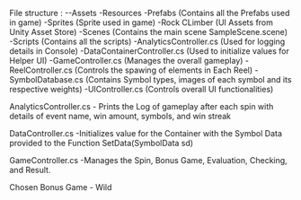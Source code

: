 File structure :
    --Assets 
        -Resources
            -Prefabs (Contains all the Prefabs used in game)
            -Sprites (Sprite used in game)
        -Rock CLimber (UI Assets from Unity Asset Store)
        -Scenes (Contains the main scene SampleScene.scene)
        -Scripts (Contains all the scripts)
            -AnalyticsController.cs (Used for logging details in Console)
            -DataContainerController.cs (Used to initialize values for Helper UI)
            -GameController.cs (Manages the overall gameplay)
            -ReelController.cs (Controls the spawing of elements in Each Reel)
            -SymbolDatabase.cs (Contains Symbol types, images of each symbol and its respective weights)
            -UIController.cs (Controls overall UI functionalities)

AnalyticsController.cs
    - Prints the Log of gameplay after each spin with details of event name, win amount, symbols, and win streak

DataController.cs
    -Initializes value for the Container with the Symbol Data provided to the Function SetData(SymbolData sd)

GameController.cs
    -Manages the Spin, Bonus Game, Evaluation, Checking, and Result.


Chosen Bonus Game - Wild 
